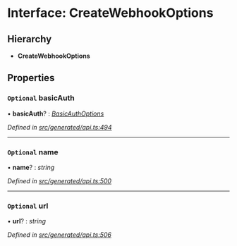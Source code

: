 # Interface: CreateWebhookOptions

## Hierarchy

* **CreateWebhookOptions**

## Properties

### `Optional` basicAuth

• **basicAuth**? : *[BasicAuthOptions](basicauthoptions.md)*

*Defined in [src/generated/api.ts:494](https://github.com/mailslurp/mailslurp-client-ts-js/blob/4ca018b/src/generated/api.ts#L494)*

___

### `Optional` name

• **name**? : *string*

*Defined in [src/generated/api.ts:500](https://github.com/mailslurp/mailslurp-client-ts-js/blob/4ca018b/src/generated/api.ts#L500)*

___

### `Optional` url

• **url**? : *string*

*Defined in [src/generated/api.ts:506](https://github.com/mailslurp/mailslurp-client-ts-js/blob/4ca018b/src/generated/api.ts#L506)*
